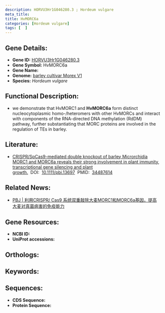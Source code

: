 ```yaml
---
description: HORVU3Hr1G046280.3 ; Hordeum vulgare
meta_title:
title: HvMORC6a
categories: [Hordeum vulgare]
tags: [  ]
---
```


## Gene Details:
- **Gene ID:**	[HORVU3Hr1G046280.3]()
- **Gene Symbol:** HvMORC6a
- **Gene Name:** 
- **Genome:** [barley cultivar Morex V1]()
- **Species:** *Hordeum vulgare*

## Functional Description:
   -  we demonstrate that HvMORC1 and **HvMORC6a** form distinct nucleocytoplasmic homo-/heteromers with other HvMORCs and interact with components of the RNA-directed DNA methylation (RdDM) pathway, further substantiating that MORC proteins are involved in the regulation of TEs in barley.

## Literature:
   - [CRISPR/SpCas9-mediated double knockout of barley Microrchidia MORC1 and MORC6a reveals their strong involvement in plant immunity, transcriptional gene silencing and plant growth.]( https://onlinelibrary.wiley.com/doi/10.1111/pbi.13697)&nbsp;&nbsp;DOI:&nbsp;&nbsp;[10.1111/pbi.13697](https://onlinelibrary.wiley.com/doi/10.1111/pbi.13697)&nbsp;&nbsp;PMID:&nbsp;&nbsp;[34487614](https://pubmed.ncbi.nlm.nih.gov/34487614/)

## Related News:
   - [PBJ | 利用CRISPR/ Cas9 系统双重敲除大麦MORC1和MORC6a基因，提高大麦对真菌病害的免疫能力](https://mp.weixin.qq.com/s?__biz=Mzg3MDEwNDEyMg==&mid=2247516894&idx=1&sn=1267b39cea84166f91ee726bd963168c&chksm=ce902f8bf9e7a69de1fa63e8078ebd7ab18d2d779a0347a8fad4e017f6edda64a9f33094873f&scene=27#wechat_redirect)

## Gene Resources:
- **NCBI ID:** [](https://www.ncbi.nlm.nih.gov/gene/?term=)
- **UniProt accessions:** [](https://www.uniprot.org/uniprotkb//entry)

## Orthologs:


## Keywords:


## Sequences:
- **CDS Sequence:**
- **Protein Sequence:**
